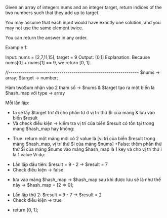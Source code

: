 Given an array of integers nums and an integer target, return indices of the two numbers such that they add up to target.

You may assume that each input would have exactly one solution, and you may not use the same element twice.

You can return the answer in any order.

Example 1:

Input: nums = [2,7,11,15], target = 9
Output: [0,1]
Explanation: Because nums[0] + nums[1] == 9, we return [0, 1].

//----------------------------------------------------------------
$nums -> array;
$target -> number;

Hàm twoSum nhận vào 2 tham số -> $nums & $target
tạo ra một biến là $hash_map với type -> array

Mỗi lần lặp:
- ta sẽ lấy $target trừ đi cho phần tử ở vị trí thứ $i của mảng & lưu vào biến $result
- Và check điều kiện -> kiểm tra vị trí của biến $result có tồn tại trong mảng $hash_map hay không:
+ True: return một mảng mới có 2 value là [vị trí của biến $result trong mảng $hash_map, vị trí thứ $i của mảng $nums]
+False: thêm phần thử thứ $i của mảng $nums vào mảng $hash_map là 1 key và cho vị trí thứ i là 1 value 
Ví dụ: 
- Lần lặp đầu tiên:
$result = 9 - 2 -> $result = 7
- Check điều kiện -> false
+ lưu vào mảng $hash_map -> $hash_map sau khi được lưu sẽ là như thế này
-> $hash_map = [2 => 0];
- Lần lặp thứ 2: 
$result = 9 - 7 -> $result = 2
- Check điều kiện -> true
+ return [0, 1];
